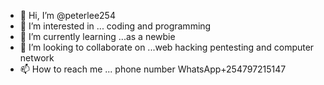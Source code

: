 - 👋 Hi, I’m @peterlee254
- 👀 I’m interested in ... coding and programming 
- 🌱 I’m currently learning ...as a newbie 
- 💞️ I’m looking to collaborate on ...web hacking pentesting and computer network 
- 📫 How to reach me ... phone number WhatsApp+254797215147

<!---
peterlee254/peterlee254 is a ✨ special ✨ repository because its `README.md` (this file) appears on your GitHub profile.
You can click the Preview link to take a look at your changes.
--->
